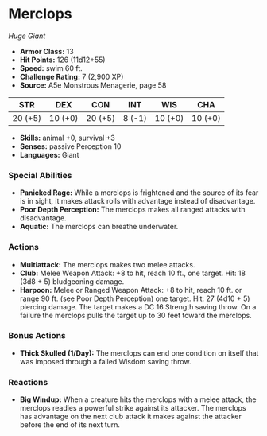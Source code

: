 # Merclops

*Huge* *Giant*

- **Armor Class:** 13
- **Hit Points:** 126 (11d12+55)
- **Speed:** swim 60 ft.
- **Challenge Rating:** 7 (2,900 XP)
- **Source:** A5e Monstrous Menagerie, page 58

| STR | DEX | CON | INT | WIS | CHA |
| --- | --- | --- | --- | --- | --- |
| 20 (+5) | 10 (+0) | 20 (+5) | 8 (-1) | 10 (+0) | 10 (+0) |

- **Skills:** animal +0, survival +3
- **Senses:** passive Perception 10
- **Languages:** Giant

### Special Abilities

- **Panicked Rage:** While a merclops is frightened and the source of its fear is in sight, it makes attack rolls with advantage instead of disadvantage.
- **Poor Depth Perception:** The merclops makes all ranged attacks with disadvantage.
- **Aquatic:** The merclops can breathe underwater.

### Actions

- **Multiattack:** The merclops makes two melee attacks.
- **Club:** Melee Weapon Attack: +8 to hit, reach 10 ft., one target. Hit: 18 (3d8 + 5) bludgeoning damage.
- **Harpoon:** Melee or Ranged Weapon Attack: +8 to hit, reach 10 ft. or range 90 ft. (see Poor Depth Perception)  one target. Hit: 27 (4d10 + 5) piercing damage. The target makes a DC 16 Strength saving throw. On a failure  the merclops pulls the target up to 30 feet toward the merclops.

### Bonus Actions

- **Thick Skulled (1/Day):** The merclops can end one condition on itself that was imposed through a failed Wisdom saving throw.

### Reactions

- **Big Windup:** When a creature hits the merclops with a melee attack, the merclops readies a powerful strike against its attacker. The merclops has advantage on the next club attack it makes against the attacker before the end of its next turn.


